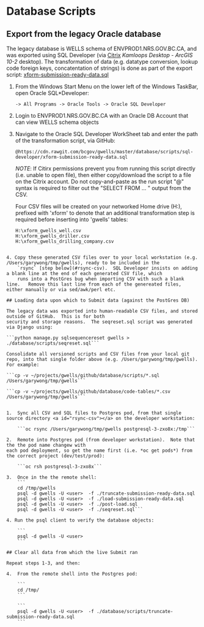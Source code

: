 # Database Scripts

## Export from the legacy Oracle database

The legacy database is WELLS schema of ENVPROD1.NRS.GOV.BC.CA, and was exported using SQL Developer (via [Citrix](https://dts.gov.bc.ca/Citrix/BCGOVWeb/) *Kamloops Desktop - ArcGIS 10-2* desktop).  The transformation of data (e.g. datatype conversion, lookup code foreign keys, concatentation of strings) is done as part of the export script:
    [xform-submission-ready-data.sql](scripts/sql-developer/xform-submission-ready-data.sql)

1. From the Windows Start Menu on the lower left of the Windows TaskBar, open Oracle SQL*Developer:

    ```-> All Programs -> Oracle Tools -> Oracle SQL Developer```

2. Login to ENVPROD1.NRS.GOV.BC.CA with an Oracle DB Account that can view WELLS schema objects

3.  Navigate to the Oracle SQL Developer WorkSheet tab and enter the path of the transformation script, via GitHub:

    `@https://cdn.rawgit.com/bcgov/gwells/master/database/scripts/sql-developer/xform-submission-ready-data.sql`

    *NOTE*: If Citirx permissions prevent you from running this script directly (i.e. unable to open file), then either
    copy/download the script to a file on the Citrix account.  Do not copy-and-paste as the run script "@" syntax is 
    required to filter out the "SELECT FROM ... " output from the CSV.

    Four CSV files will be created on your networked Home drive (H:\), prefixed with 'xform' to denote that an additional transformation step is required before inserting into 'gwells' tables:
    ```H:\xform_gwells_land_district.csv    
    H:\xform_gwells_well.csv
    H:\xform_gwells_driller.csv
    H:\xform_gwells_drilling_company.csv
```

4. Copy these generated CSV files over to your local workstation (e.g. /Users/garywong/tmp/gwells), ready to be included in the
    `rsync` [step below](#rsync-csv).  SQL Developer insists on adding a blank line at the end of each generated CSV file, which
    runs into a PostGres bug when importing CSV with such a blank line.   Remove this last line from each of the genereated files, either manually or via sed/awk/perl etc.

## Loading data upon which to Submit data (against the PostGres DB) 

The legacy data was exported into human-readable CSV files, and stored outside of GitHub.  This is for both 
security and storage reasons.  The seqreset.sql script was generated via Django using:

```python manage.py sqlsequencereset gwells > ./database/scripts/seqreset.sql```

Consolidate all versioned scripts and CSV files from your local git repo, into that single folder above (e.g. /Users/garywong/tmp/gwells).  For example:

```cp -v ~/projects/gwells/github/database/scripts/*.sql /Users/garywong/tmp/gwells```

```cp -v ~/projects/gwells/github/database/code-tables/*.csv  /Users/garywong/tmp/gwells```


1.  Sync all CSV and SQL files to Postgres pod, from that single source directory <a id="rsync-csv"></a> on the developer workstation:

    ```oc rsync /Users/garywong/tmp/gwells postgresql-3-zxo8x:/tmp```

2.  Remote into Postgres pod (from developer workstation).  Note that the the pod name changew with
each pod deployment, so get the name first (i.e. *oc get pods*) from the correct project (dev/test/prod):

    ```oc rsh postgresql-3-zxo8x```

3.  Once in the the remote shell:
    ```
    cd /tmp/gwells  
    psql -d gwells -U <user>  -f ./truncate-submission-ready-data.sql
    psql -d gwells -U <user>  -f ./load-submission-ready-data.sql
    psql -d gwells -U <user>  -f ./post-load.sql
    psql -d gwells -U <user>  -f ./seqreset.sql```

4. Run the psql client to verify the database objects:

    ```
    psql -d gwells -U <user>
    ```

## Clear all data from which the live Submit ran

Repeat steps 1-3, and then:

4.  From the remote shell into the Postgres pod:

    ```
    cd /tmp/ 
    ```

    ```
    psql -d gwells -U <user>  -f ./database/scripts/truncate-submission-ready-data.sql
    ```